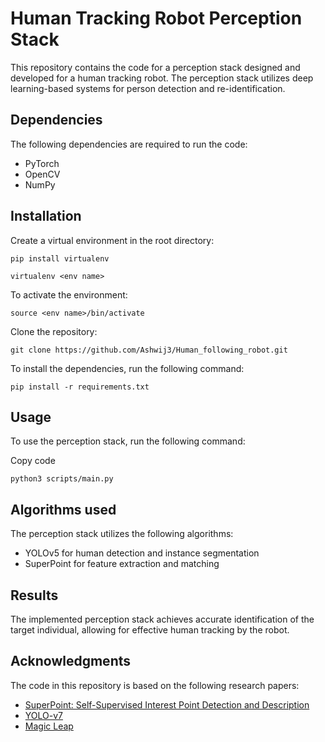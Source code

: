 Human Tracking Robot Perception Stack
=====================================

This repository contains the code for a perception stack designed and developed for a human tracking robot. The perception stack utilizes deep learning-based systems for person detection and re-identification.

Dependencies
------------

The following dependencies are required to run the code:

-   PyTorch
-   OpenCV
-   NumPy

Installation
------------
Create a virtual environment in the root directory:

`pip install virtualenv`

`virtualenv <env name>`

To activate the environment:

`source <env name>/bin/activate`

Clone the repository: 

`git clone https://github.com/Ashwij3/Human_following_robot.git`

To install the dependencies, run the following command:

`pip install -r requirements.txt`

Usage
-----

To use the perception stack, run the following command:

Copy code

`python3 scripts/main.py`

Algorithms used
---------------

The perception stack utilizes the following algorithms:

-   YOLOv5 for human detection and instance segmentation
-   SuperPoint for feature extraction and matching

Results
-------

The implemented perception stack achieves accurate identification of the target individual, allowing for effective human tracking by the robot.

Acknowledgments
---------------

The code in this repository is based on the following research papers:

-   [SuperPoint: Self-Supervised Interest Point Detection and Description](https://arxiv.org/abs/1712.07629)
-   [YOLO-v7](https://github.com/WongKinYiu/yolov7/tree/mask)
-   [Magic Leap](https://github.com/magicleap/SuperPointPretrainedNetwork)


